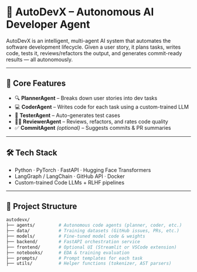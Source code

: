 # 🤖 AutoDevX – Autonomous AI Developer Agent

AutoDevX is an intelligent, multi-agent AI system that automates the software development lifecycle. Given a user story, it plans tasks, writes code, tests it, reviews/refactors the output, and generates commit-ready results — all autonomously.

---

## 🚀 Core Features

- 🔍 **PlannerAgent** – Breaks down user stories into dev tasks
- 💻 **CoderAgent** – Writes code for each task using a custom-trained LLM
- 🧪 **TesterAgent** – Auto-generates test cases
- 👨‍⚖️ **ReviewerAgent** – Reviews, refactors, and rates code quality
- ✅ **CommitAgent** *(optional)* – Suggests commits & PR summaries

---

## 🛠 Tech Stack

- Python · PyTorch · FastAPI · Hugging Face Transformers  
- LangGraph / LangChain · GitHub API · Docker  
- Custom-trained Code LLMs + RLHF pipelines

---

## 📁 Project Structure

```bash
autodevx/
├── agents/         # Autonomous code agents (planner, coder, etc.)
├── data/           # Training datasets (GitHub issues, PRs, etc.)
├── models/         # Fine-tuned model code & weights
├── backend/        # FastAPI orchestration service
├── frontend/       # Optional UI (Streamlit or VSCode extension)
├── notebooks/      # EDA & training evaluation
├── prompts/        # Prompt templates for each task
├── utils/          # Helper functions (tokenizer, AST parsers)
